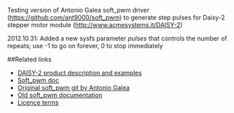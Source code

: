 Testing version of Antonio Galea soft_pwm driver (https://github.com/ant9000/soft_pwm) to generate step pulses for
Daisy-2 stepper motor module (http://www.acmesystems.it/DAISY-2)

2012.10.31: Added a new sysfs parameter _pulses_ that controls the number of repeats; use -1 to go on forever, 0 to stop immediately

##Related links

* [DAISY-2 product description and examples](http://www.acmesystems.it/DAISY-2)
* [Soft_pwm doc](http://www.acmesystems.it/soft_pwm)
* [Original soft_pwm git by Antonio Galea](https://github.com/ant9000/soft_pwm)
* [Old soft_pwm documentation](http://foxg20old.acmesystems.it/doku.php?id=contributes:antoniogalea:soft_pwm)
* [Licence terms](https://github.com/tanzilli/soft_pwm/blob/daisy2/LICENCE.txt)


